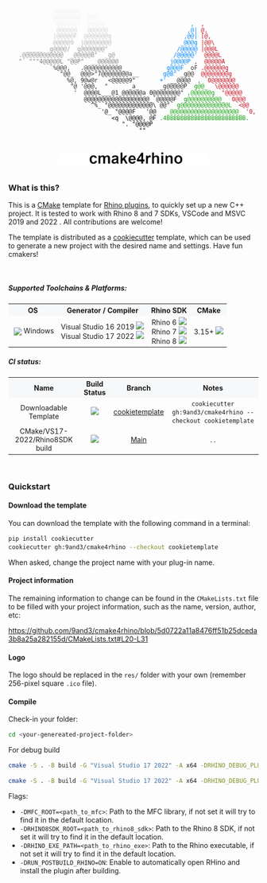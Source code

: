 
<body><pre align="center" style="font-family:monospace; font-size:11.5px; line-height:1.1; white-space:pre-wrap; word-break:break-all; color:#d7d7d7ff;">                                                                           
<span style="color: #f0f0f0ff;">                  _                                                        
            _w@@@@@@l  _                                                   
             @@@@@@@@  8@@_                                                
             &apos;@@@@@@|  @@@@g                         </span><span style="color: #0087FF;">,  </span><span style="color: #C50F1F;">,                  
              </span><span style="color: #d7d7d7ff;">@@@@@@   @@@@@@                       </span><span style="color: #0087FF;">,@| </span><span style="color: #C50F1F;">@,                 
             </span><span style="color: #c9c9c9ff;">|@@@@@F  @@@@@@@g                     </span><span style="color: #0087FF;">,@@| </span><span style="color: #C50F1F;">[@,                
             </span><span style="color: #b8b8b8ff;">@@@@@9  j@@@@@@@@                    </span><span style="color: #0087FF;">_@@@g </span><span style="color: #C50F1F;">|@@\               
     </span><span style="color: #9d9d9dff;">_____  g@@@@/  g@@@@@@@&quot;                    </span><span style="color: #0087FF;">/@@@@@ </span><span style="color: #C50F1F;">|@@@L              
   </span><span style="color: #929292ff;">.@@@@@@@@@@@@  _@@@@@B&quot;  _g@                 </span><span style="color: #0087FF;">/@@@@@&apos;  </span><span style="color: #C50F1F;">@@@@L             
   </span><span style="color: #7f7f7fff;">&quot;` &quot;&quot;&quot;4@@@@@L &quot;@@P&quot;  __@@@@@@               </span><span style="color: #0087FF;">j@@@@P </span><span style="color: #474747ff;">,  </span><span style="color: #C50F1F;">@@@@@A            
            </span><span style="color: #3a3a3aff;">`%@@@,   .@@@@@@@@@@@_            </span><span style="color: #0087FF;">g@@@F  </span><span style="color: #2e2e2eff;">oF </span><span style="color: #C50F1F;">.@@@@@@g           
               </span><span style="color: #2d2d2dff;">&quot;@@_  @@@&gt;&quot;7@@@@@@@@a__       </span><span style="color: #0087FF;">g@B&quot; </span><span style="color: #2d2d2dff;">_g@@  </span><span style="color: #C50F1F;">@@@@@@@@g          
                 </span><span style="color: #292929ff;">%@, 9@w@r   &lt;@@@@@9&quot;       </span><span style="color: #0087FF;">+&apos; </span><span style="color: #262626ff;">__@@@@  </span><span style="color: #13A10E;">, </span><span style="color: #C50F1F;">`0@@@@@@@         
                  </span><span style="color: #2a2a2aff;">&quot;@ &apos;@@@,  &quot;      _a_      _g@@@@@P  </span><span style="color: #13A10E;">g@@_  </span><span style="color: #C50F1F;">\@@@@@@        
                   </span><span style="color: #1d1d1dff;">&apos;  @@@@L___@1_@@@@@@a 0@@@@@@@@&quot; </span><span style="color: #13A10E;">,@@@@@@g  </span><span style="color: #C50F1F;">&quot;@@@@@       
                      </span><span style="color: #181818ff;">@@@@@@@@@@@@@@@@@@@_`@@@@@F  </span><span style="color: #13A10E;">g@@@@@@@@@@_  </span><span style="color: #C50F1F;">0@@@      
                        </span><span style="color: #1a1a1aff;">^%_ &quot;@@@@@@@@@@@@@\ @@&quot;  </span><span style="color: #13A10E;">g@@@@@@@@@@@@@@L  </span><span style="color: #C50F1F;">&lt;@@     
                           </span><span style="color: #0f0f0fff;">&apos;@_ &quot;@@@@F   &apos;@@   </span><span style="color: #13A10E;">_@@@@@@@@@@@@@@@@@@@@_ </span><span style="color: #C50F1F;">&apos;0,   
                              </span><span style="color: #020202ff;">&lt;q  \@@@@, @F </span><span style="color: #13A10E;">.4BBBBBBBBBBBBBBBBBBBBBBB.     
                                 </span><span style="color: #000000ff;">&quot;. &quot;@@@@P                                 
                                      &quot;&quot;                                   
                                                                           
</span><br>
  <img src="~logo/title.png" width="300">
  </pre>
</body>



### What is this?

This is a [CMake](https://cmake.org/) template for [Rhino plugins](https://developer.rhino3d.com/guides/cpp/), to quickly set up a new C++ project.
It is tested to work with Rhino 8 and 7 SDKs, VSCode and MSVC 2019 and 2022 . All contributions are welcome!

The template is distributed as a [cookiecutter](https://github.com/cookiecutter/cookiecutter) template, which can be used to generate a new project with the desired name and settings. Have fun cmakers!

<br>

##### Supported Toolchains & Platforms:

<table width="100%">
  <tr style="background-color:#f6f8fa;">
    <th>OS</th>
    <th>Generator / Compiler</th>
    <th>Rhino SDK</th>
    <th>CMake</th>
  </tr>
  <tr>
    <td style="text-align:center;">
    <img src="https://cdn.jsdelivr.net/gh/devicons/devicon/icons/windows8/windows8-original.svg" width="18" style="vertical-align:middle; margin-left:4px;"/>
    Windows
    </td>
    <td style="text-align:center;">Visual Studio 16 2019 <img src="https://img.shields.io/badge/-not%20tested-orange?style=for-the-badg&logo=visualstudiocode&logoColor=white"/> <br> Visual Studio 17 2022 <img src="https://img.shields.io/badge/-tested-brightgreen?style=for-the-badg&logo=visualstudiocode&logoColor=white"/></td>
    <td style="text-align:center;">Rhino 6 <img src="https://img.shields.io/badge/-not%20supported-red?style=for-the-badg"/> <br> Rhino 7 <img src="https://img.shields.io/badge/-not%20tested-orange?style=for-the-badg"/> <br> Rhino 8 <img src="https://img.shields.io/badge/-tested-brightgreen?style=for-the-badg"/></td>
    <td style="text-align:center;">3.15+ <img src="https://img.shields.io/badge/-tested-brightgreen?style=for-the-badg"/></td>
  </tr>
</table>

##### CI status:

<table width="100%">
  <tr style="background-color:#f6f8fa;">
    <th>Name</th>
    <th>Build Status</th>
    <th>Branch</th>
    <th>Notes</th>
  </tr>
  <tr>
    <td style="text-align:center;">Downloadable Template</td>
    <td style="text-align:center;">
      <a href="https://github.com/9and3/cmake4rhino/actions/workflows/build_cookietemplate.yml">
        <img src="https://github.com/9and3/cmake4rhino/actions/workflows/build_cookietemplate.yml/badge.svg">
      </a>
    </td>
    <td style="text-align:center;">
      <a href="https://github.com/9and3/cmake4rhino/tree/cookietemplate">cookietemplate</a>
    </td>
    <td style="text-align:center;">
      <code>cookiecutter gh:9and3/cmake4rhino --checkout cookietemplate</code>
    </td>
  </tr>
  <tr>
    <td style="text-align:center;">CMake/VS17-2022/Rhino8SDK build</td>
    <td style="text-align:center;">
      <a href="https://github.com/9and3/cmake4rhino/actions/workflows/build_cmake.yml">
        <img src="https://github.com/9and3/cmake4rhino/actions/workflows/build_cmake.yml/badge.svg">
      </a>
    </td>
    <td style="text-align:center;">
      <a href="https://github.com/9and3/cmake4rhino/tree/Main">Main</a>
    </td>
    <td style="text-align:center;">
      <code>..</code>
    </td>
  </tr>
</table>

<br>

### Quickstart

#### Download the template

You can download the template with the following command in a terminal:

```bash
pip install cookiecutter
cookiecutter gh:9and3/cmake4rhino --checkout cookietemplate
```
When asked, change the project name with your plug-in name.

#### Project information
The remaining information to change can be found in the `CMakeLists.txt` file to be filled with your project information, such as the name, version, author, etc:

https://github.com/9and3/cmake4rhino/blob/5d0722a11a8476ff51b25dceda3b8a25a282155d/CMakeLists.txt#L20-L31

#### Logo
The logo should be replaced in the `res/` folder with your own (remember 256-pixel square `.ico` file).

#### Compile

Check-in your folder:
```bash
cd <your-genereated-project-folder>
```
For debug build
```bash
cmake -S . -B build -G "Visual Studio 17 2022" -A x64 -DRHINO_DEBUG_PLUGIN=ON; cmake --build build --config Debug
```

```bash
cmake -S . -B build -G "Visual Studio 17 2022" -A x64 -DRHINO_DEBUG_PLUGIN=ON; cmake --build build --config Release
```

Flags:
- `-DMFC_ROOT=<path_to_mfc>`: Path to the MFC library, if not set it will try to find it in the default location.
- `-DRHINO8SDK_ROOT=<path_to_rhino8_sdk>`: Path to the Rhino 8 SDK, if not set it will try to find it in the default location.
- `-DRHINO_EXE_PATH=<path_to_rhino_exe>`: Path to the Rhino executable, if not set it will try to find it in the default location.
- `-DRUN_POSTBUILD_RHINO=ON`: Enable to automatically open RHino and install the plugin after building.
